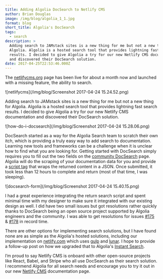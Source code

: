 ```yaml
---
title: Adding Algolia DocSearch to Netlify CMS
author: Brian Douglas
image: /img/blog/algolia_1_1.jpg
format: blog
short_title: Algolia's DocSearch
tags:
  - search
description: >
  Adding search to JAMstack sites is a new thing for me but not a new thing for
  Algolia. Algolia is a hosted search tool that provides lightning fast search
  results. I decided to give Algolia a try for our new Netlify CMS documentation
  and discovered their DocSearch solution. 
date: 2017-04-25T22:53:46.000Z
---
```

The [netlifycms.org](https://netlifycms.org) page has been live for about a month now and launched with a missing feature, the ability to search. 

![netlifycms](/img/blog/Screenshot 2017-04-24 15.24.52.png)

Adding search to JAMstack sites is a new thing for me but not a new thing for Algolia. Algolia is a hosted search tool that provides lightning fast search results. I decided to give Algolia a try for our new Netlify CMS documentation and discovered their DocSearch solution.

![how-do-i-docsearch](/img/blog/Screenshot 2017-04-24 15.28.06.png)

DocSearch started as a way for the Algolia Search team to scratch their own itch, which is providing a truly easy way to add search to documentation. Learning new tools and frameworks can be a challenge when it is unclear how to find what you are looking for. Getting started with DocSearch simply requires you to fill out the two fields on the [community DocSearch](https://community.algolia.com/docsearch/) page. Algolia will do the scraping of your documentation data for you and provide a [script tag](https://github.com/netlify/netlify-cms-www/blob/master/site/layouts/partials/footer.html#L12-L19) that wraps the returned content in a JSON. Once submitted, it took less than 12 hours to complete and return (most of that time, I was sleeping).

![docsearch-form](/img/blog/Screenshot 2017-04-24 15.40.15.png)

I had a great experience integrating the return search script and spent minimal time with my designer to make sure it integrated with our existing design as well. I did have two small issues but got resolutions rather quickly thanks to DocSearch being an open source project supported by Algolia engineers and the community. I was able to get resolutions for issues [#175](https://github.com/algolia/docsearch/issues/175) & [#178](https://github.com/algolia/docsearch/issues/178) in record time.

There are other options for implementing search solutions, but I have found none are as simple as the Algolia's hosted solutions, including our implementation on [netlify.com](https://www.netlify.com/blog/2016/09/22/making-netlifys-website-fully-searchable/) which uses [gulp](http://gulpjs.com/) and [lunar](https://lunrjs.com/). I hope to provide a follow-up post on how we upgraded that to Algolia's [Instant Search](https://community.algolia.com/instantsearch.js/).

I’m proud to say Netlify CMS is onboard with other open-source projects like React, Babel, and Stripe who all use DocSearch as their search solution. I recommend Algolia for all search needs and encourage you to try it out in our new [Netlify CMS](https://www.netlifycms.org) documentation page.


